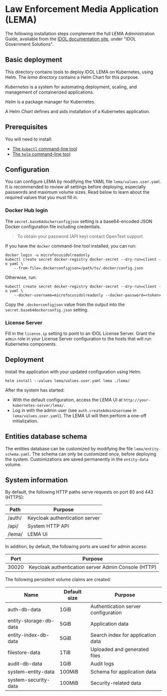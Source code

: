 # Law Enforcement Media Application (LEMA)

The following installation steps complement the full LEMA Administration Guide, available from the [IDOL documentation site](https://www.microfocus.com/documentation/idol/), under "IDOL Government Solutions".

## Basic deployment

This directory contains tools to deploy IDOL LEMA on Kubernetes, using Helm.  The _lema_ directory contains a Helm Chart
for this purpose.

_Kubernetes_ is a system for automating deployment, scaling, and management of containerized applications.

_Helm_ is a package manager for Kubernetes.

A Helm _Chart_ defines and aids installation of a Kubernetes application.

## Prerequisites

You will need to install:
* [The `kubectl` command-line tool](https://kubernetes.io/docs/tasks/tools/install-kubectl/)
* [The `helm` command-line tool](https://helm.sh/)

## Configuration

You can configure LEMA by modifying the YAML file `lema/values.user.yaml`.  It is recommended to review all
settings before deploying, especially passwords and maximum volume sizes.  Read below to learn about the required values
that you must fill in.

### Docker Hub login

The `secret.base64dockerconfigjson` setting is a base64-encoded JSON Docker configuration file including credentials.

> To obtain your password (API key) contact OpenText support.

If you have the `docker` command-line tool installed, you can run:

```
docker login -u microfocusidolreadonly
kubectl create secret docker-registry docker-secret --dry-run=client -o yaml \
    --from-file=.dockerconfigjson=/path/to/.docker/config.json
```

Otherwise, run:

```
kubectl create secret docker-registry docker-secret --dry-run=client -o yaml \
    --docker-username=microfocusidolreadonly --docker-password=<token>
```

Copy the `.dockerconfigjson` value from the output into the `secret.base64dockerconfig.json` setting.

### License Server

Fill in the `license.ip` setting to point to an IDOL License Server.  Grant the `admin` role in your License Server
configuration to the hosts that will run Kubernetes components.

## Deployment

Install the application with your updated configuration using Helm:

```
helm install --values lema/values.user.yaml lema ./lema/
```

After the system has started:
* With the default configuration, access the LEMA UI at `http://your-kubernetes-server/lema/`.
* Log in with the admin user (see `auth.createAdminUsername` in `lema/values.user.yaml`). The LEMA UI will then
  perform a one-off initialization.

## Entities database schema

The entities database can be customized by modifying the file `lema/entity-schema.yaml`.  The schema can only be
customized once, before deploying the system.  Customizations are saved permanently in the `entity-data` volume.

## System information

By default, the following HTTP paths serve requests on port 80 and 443 (HTTPS):

| **Path** | **Purpose**                    |
|----------|--------------------------------|
| /auth/   | Keycloak authentication server |
| /api/    | System HTTP API                |
| /lema/   | LEMA UI                        |

In addition, by default, the following ports are used for admin access:

| **Port** | **Purpose**                                         |
|----------|-----------------------------------------------------|
| 30020    | Keycloak authentication server Admin Console (HTTP) |

The following persistent volume claims are created:

| **Name**               | **Default size** | **Purpose**                         |
|------------------------|------------------|-------------------------------------|
| auth-db-data           | 1GiB             | Authentication server configuration |
| entity-storage-db-data | 5GiB             | Application data                    |
| entity-index-db-data   | 5GiB             | Search index for application data   |
| filestore-data         | 1TiB             | Uploaded and generated files        |
| audit-db-data          | 1GiB             | Audit logs                          |
| system-entity-data     | 100MiB           | Schema for application data         |
| system-security-data   | 100MiB           | Security-related data               |
